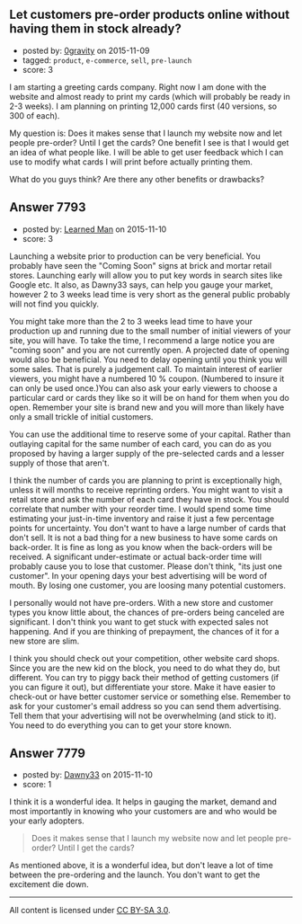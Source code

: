 ## Let customers pre-order products online without having them in stock already?

- posted by: [0gravity](https://stackexchange.com/users/1596816/0gravity) on 2015-11-09
- tagged: `product`, `e-commerce`, `sell`, `pre-launch`
- score: 3

I am starting a greeting cards company. Right now I am done with the website and almost ready to print my cards (which will probably be ready in 2-3 weeks). I am planning on printing 12,000 cards first (40 versions, so 300 of each). 

My question is: Does it makes sense that I launch my website now and let people pre-order? Until I get the cards? One benefit I see is that I would get an idea of what people like. I will be able to get user feedback which I can use to modify what cards I will print before actually printing them. 

What do you guys think? Are there any other benefits or drawbacks?


## Answer 7793

- posted by: [Learned Man](https://stackexchange.com/users/7236940/learned-man) on 2015-11-10
- score: 3

Launching a website prior to production can be very beneficial. You probably have seen the "Coming Soon" signs at brick and mortar retail stores. Launching early will allow you to put key words in search sites like Google etc. It also, as Dawny33 says, can help you gauge your market, however 2 to 3 weeks lead time is very short as the general public probably will not find you quickly.

You might take more than the 2 to 3 weeks lead time to have your production up and running due to the small number of initial viewers of your site, you will have. To take the time, I recommend a large notice you are "coming soon" and you are not currently open. A projected  date of opening would also be beneficial. You need to delay opening until you think you will some sales. That is purely a judgement call. To maintain interest of earlier viewers, you might have a numbered 10 % coupon. (Numbered to insure it can only be used once.)You can also ask your early viewers to choose a particular card or cards they like so it will be on hand for them when you do open. Remember your site is brand new and you will more than likely have only a small trickle of initial customers.

You can use the additional time to reserve some of your capital. Rather than outlaying capital for the same number of each card, you can do as you proposed by having a larger supply of the pre-selected cards and a lesser supply of those that aren't.

I think the number of cards you are planning to print is exceptionally high, unless it will months to receive reprinting orders. You might want to visit a retail store and ask the number of each card they have in stock. You should correlate that number with your reorder time. I would spend some time estimating your just-in-time inventory and raise it just a few percentage points for uncertainty. You don't want to have a large number of cards that don't sell. It is not a bad thing for a new business to have some cards on back-order. It is fine as long as you know when the back-orders will be received. A significant under-estimate or actual back-order time will probably cause you to lose that customer. Please don't think, "its just one customer". In your opening days your best advertising will be word of mouth. By losing one customer, you are loosing many potential customers. 

I personally would not have pre-orders. With a new store and customer types you know little about, the chances of pre-orders being canceled are significant. I don't think you want to get stuck with expected sales not happening. And if you are thinking of prepayment, the chances of it for a new store are slim.

I think you should check out your competition, other website card shops. Since you are the new kid on the block, you need to do what they do, but different. You can try to piggy back their method of getting customers (if you can figure it out), but differentiate your store. Make it have easier to check-out or have better customer service or something else. Remember to ask for your customer's email address so you can send them advertising. Tell them that your advertising will not be overwhelming (and stick to it). You need to do everything you can to get your store known.



## Answer 7779

- posted by: [Dawny33](https://stackexchange.com/users/6444670/dawny33) on 2015-11-10
- score: 1

I think it is a wonderful idea. It helps in gauging the market, demand and most importantly in knowing who your customers are and who would be your early adopters.


> Does it makes sense that I launch my website now and let people
> pre-order? Until I get the cards?

As mentioned above, it is a wonderful idea, but don't leave a lot of time between the pre-ordering and the launch.  You don't want to get the excitement die down. 





---

All content is licensed under [CC BY-SA 3.0](https://creativecommons.org/licenses/by-sa/3.0/).
